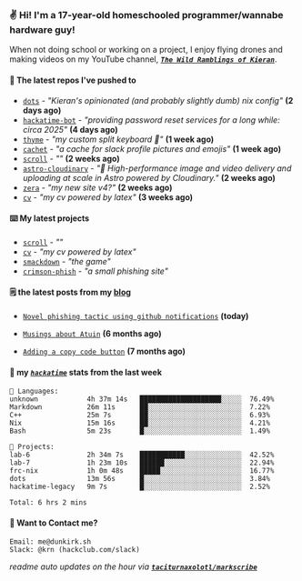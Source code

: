 ### ✌️ Hi! I'm a 17-year-old homeschooled programmer/wannabe hardware guy!

When not doing school or working on a project, I enjoy flying drones and making videos on my YouTube channel, [**_`The Wild Ramblings of Kieran`_**](https://youtube.com/@kieran.rambles).

#### 👷 The latest repos I've pushed to

- [`dots`](https://github.com/taciturnaxolotl/dots) - _"Kieran's opinionated (and probably slightly dumb) nix config"_ **(2 days ago)**
- [`hackatime-bot`](https://github.com/taciturnaxolotl/hackatime-bot) - _"providing password reset services for a long while: circa 2025"_ **(4 days ago)**
- [`thyme`](https://github.com/taciturnaxolotl/thyme) - _"my custom split keyboard 🫶"_ **(1 week ago)**
- [`cachet`](https://github.com/taciturnaxolotl/cachet) - _"a cache for slack profile pictures and emojis"_ **(1 week ago)**
- [`scroll`](https://github.com/taciturnaxolotl/scroll) - _""_ **(2 weeks ago)**
- [`astro-cloudinary`](https://github.com/cloudinary-community/astro-cloudinary) - _"🚀 High-performance image and video delivery and uploading at scale in Astro powered by Cloudinary."_ **(2 weeks ago)**
- [`zera`](https://github.com/taciturnaxolotl/zera) - _"my new site v4?"_ **(2 weeks ago)**
- [`cv`](https://github.com/taciturnaxolotl/cv) - _"my cv powered by latex"_ **(3 weeks ago)**

#### ⌨️ My latest projects

- [`scroll`](https://github.com/taciturnaxolotl/scroll) - _""_
- [`cv`](https://github.com/taciturnaxolotl/cv) - _"my cv powered by latex"_
- [`smackdown`](https://github.com/taciturnaxolotl/smackdown) - _"the game"_
- [`crimson-phish`](https://github.com/taciturnaxolotl/crimson-phish) - _"a small phishing site"_

#### 🗒️ the latest posts from my [blog](https://dunkirk.sh)

- [`Novel phishing tactic using github notifications`](https://dunkirk.sh/blog/github-phishing/) **(today)**

- [`Musings about Atuin`](https://dunkirk.sh/blog/atuin/) **(6 months ago)**

- [`Adding a copy code button`](https://dunkirk.sh/blog/adding-a-copy-button/) **(7 months ago)**



#### 📡 my [_`hackatime`_](https://waka.hackclub.com) stats from the last week

```text
💾 Languages:
unknown            4h 37m 14s   ████████████████████░░░░░  76.49%
Markdown           26m 11s      ██░░░░░░░░░░░░░░░░░░░░░░░  7.22%
C++                25m 7s       ██░░░░░░░░░░░░░░░░░░░░░░░  6.93%
Nix                15m 16s      ██░░░░░░░░░░░░░░░░░░░░░░░  4.21%
Bash               5m 23s       █░░░░░░░░░░░░░░░░░░░░░░░░  1.49%

💼 Projects:
lab-6              2h 34m 7s    ███████████░░░░░░░░░░░░░░  42.52%
lab-7              1h 23m 10s   ██████░░░░░░░░░░░░░░░░░░░  22.94%
frc-nix            1h 0m 48s    █████░░░░░░░░░░░░░░░░░░░░  16.77%
dots               13m 56s      █░░░░░░░░░░░░░░░░░░░░░░░░  3.84%
hackatime-legacy   9m 7s        █░░░░░░░░░░░░░░░░░░░░░░░░  2.52%

Total: 6 hrs 2 mins
```

#### 📮 Want to Contact me?

```text
Email: me@dunkirk.sh
Slack: @krn (hackclub.com/slack)
```

_readme auto updates on the hour via [**`taciturnaxolotl/markscribe`**](https://github.com/taciturnaxolotl/markscribe)_
